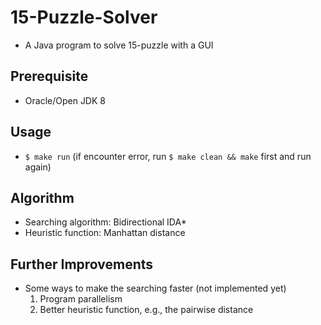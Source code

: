 # 15-Puzzle-Solver

* A Java program to solve 15-puzzle with a GUI

## Prerequisite

* Oracle/Open JDK 8

## Usage

* `$ make run` (if encounter error, run `$ make clean && make` first and run again)

## Algorithm

* Searching algorithm: Bidirectional IDA\*
* Heuristic function: Manhattan distance

## Further Improvements

* Some ways to make the searching faster (not implemented yet)
	1. Program parallelism
	2. Better heuristic function, e.g., the pairwise distance
